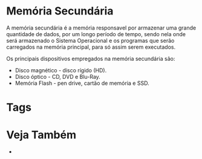 # Memória Secundária
A memória secundária é a memória responsavel por armazenar uma grande quantidade de dados, por um longo período de tempo, sendo nela onde será armazenado o Sistema Operacional e os programas que serão carregados na memória principal, para só assim serem executados.

Os principais dispositivos empregados na memória secundária são:
- Disco magnético - disco rígido (HD).
- Disco óptico - CD, DVD e Blu-Ray.
- Memória Flash - pen drive, cartão de memória e SSD.


# Tags

# Veja Também
- 